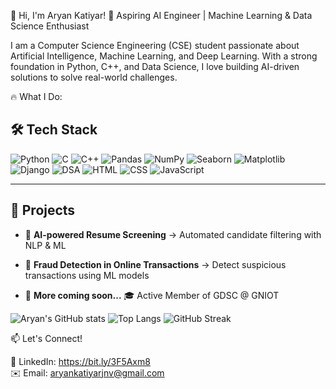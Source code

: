 
👋 Hi, I'm Aryan Katiyar!
🚀 Aspiring AI Engineer | Machine Learning & Data Science Enthusiast

I am a Computer Science Engineering (CSE) student passionate about Artificial Intelligence, Machine Learning, and Deep Learning. With a strong foundation in Python, C++, and Data Science, I love building AI-driven solutions to solve real-world challenges.

🔥 What I Do:
## 🛠 Tech Stack
![Python](https://img.shields.io/badge/Python-3776AB?style=for-the-badge&logo=python&logoColor=white)
![C](https://img.shields.io/badge/C-A8B9CC?style=for-the-badge&logo=c&logoColor=white)
![C++](https://img.shields.io/badge/C++-00599C?style=for-the-badge&logo=cplusplus&logoColor=white)
![Pandas](https://img.shields.io/badge/Pandas-150458?style=for-the-badge&logo=pandas&logoColor=white)
![NumPy](https://img.shields.io/badge/NumPy-013243?style=for-the-badge&logo=numpy&logoColor=white)
![Seaborn](https://img.shields.io/badge/Seaborn-3182bd?style=for-the-badge&logoColor=white)
![Matplotlib](https://img.shields.io/badge/Matplotlib-11557c?style=for-the-badge&logoColor=white)
![Django](https://img.shields.io/badge/Django-092E20?style=for-the-badge&logo=django&logoColor=white)
![DSA](https://img.shields.io/badge/Data%20Structures%20&%20Algorithms-FF6F00?style=for-the-badge&logo=leetcode&logoColor=white)
![HTML](https://img.shields.io/badge/HTML5-E34F26?style=for-the-badge&logo=html5&logoColor=white)
![CSS](https://img.shields.io/badge/CSS3-1572B6?style=for-the-badge&logo=css3&logoColor=white)
![JavaScript](https://img.shields.io/badge/JavaScript-F7DF1E?style=for-the-badge&logo=javascript&logoColor=black)

---


## 🚀 Projects
- 🔹 **AI-powered Resume Screening** → Automated candidate filtering with NLP & ML  
- 🔹 **Fraud Detection in Online Transactions** → Detect suspicious transactions using ML models  

- 🔹 **More coming soon...**
🎓 Active Member of GDSC @ GNIOT

![Aryan's GitHub stats](https://github-readme-stats.vercel.app/api?username=Aryan9369&show_icons=true&theme=radical)
![Top Langs](https://github-readme-stats.vercel.app/api/top-langs/?username=Aryan9369&layout=compact&theme=radical)
![GitHub Streak](https://github-readme-streak-stats.herokuapp.com/?user=Aryan9369&theme=radical)


📫 Let's Connect!

💼 LinkedIn: https://bit.ly/3F5Axm8     
✉️ Email: aryankatiyarjnv@gmail.com
